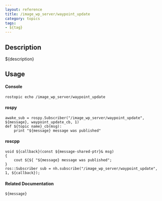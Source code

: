 ```yaml
---
layout: reference
title: /image_wp_server/waypoint_update
category: topics
tags: 
- ${tag}
---
```


## Description
${description}

## Usage
#### Console
```
rostopic echo /image_wp_server/waypoint_update
```

#### rospy
```
awake_sub = rospy.Subscriber("/image_wp_server/waypoint_update", ${message}, waypoint_update_cb, 1)
def ${topic name}_cb(msg):
    print "${message} message was published"
```

#### roscpp
```
void ${callback}(const ${message-shared-ptr}& msg)
{
    cout ${${ "${message} message was published";
}
ros::Subscriber sub = nh.subscribe("/image_wp_server/waypoint_update", 1, ${callback});
```

#### Related Documentation
``${message}``  